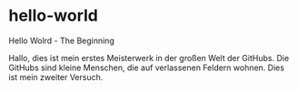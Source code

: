 # hello-world
Hello Wolrd - The Beginning

Hallo, dies ist mein erstes Meisterwerk in der großen Welt der GitHubs. Die GitHubs sind kleine Menschen, die auf verlassenen Feldern wohnen.
Dies ist mein zweiter Versuch.
